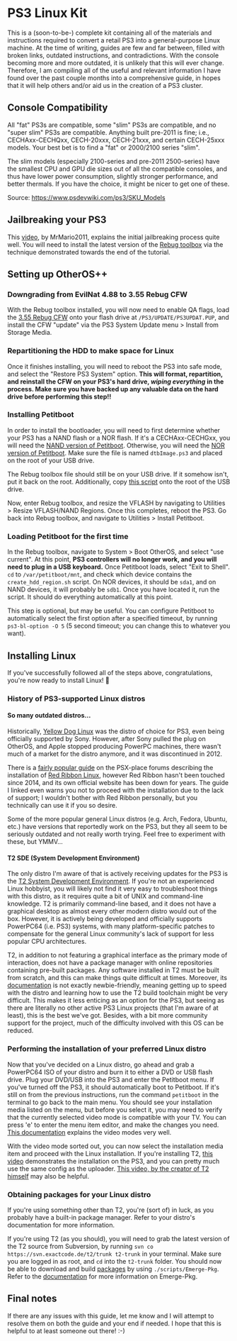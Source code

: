 # PS3 Linux Kit

This is a (soon-to-be-) complete kit containing all of the materials and instructions required to convert a retail PS3 into a general-purpose Linux machine. At the time of writing, guides are few and far between, filled with broken links, outdated instructions, and contradictions. With the console becoming more and more outdated, it is unlikely that this will ever change. Therefore, I am compiling all of the useful and relevant information I have found over the past couple months into a comprehensive guide, in hopes that it will help others and/or aid us in the creation of a PS3 cluster.

## Console Compatibility

All "fat" PS3s are compatible, some "slim" PS3s are compatible, and no "super slim" PS3s are compatible. Anything built pre-2011 is fine; i.e., CECHAxx-CECHQxx, CECH-20xxx, CECH-21xxx, and certain CECH-25xxx models. Your best bet is to find a "fat" or 2000/2100 series "slim". 

The slim models (especially 2100-series and pre-2011 2500-series) have the smallest CPU and GPU die sizes out of all the compatible consoles, and thus have lower power consumption, slightly stronger performance, and better thermals. If you have the choice, it might be nicer to get one of these.

Source: https://www.psdevwiki.com/ps3/SKU_Models

## Jailbreaking your PS3

This [video](https://www.youtube.com/watch?v=QldjWRGH0wA), by MrMario2011, explains the initial jailbreaking process quite well. You will need to install the latest version of the [Rebug toolbox](https://github.com/Joonie86/Rebug-Toolbox/releases) via the technique demonstrated towards the end of the tutorial.

## Setting up OtherOS++

### Downgrading from EvilNat 4.88 to 3.55 Rebug CFW

With the Rebug toolbox installed, you will now need to enable QA flags, load the [3.55 Rebug CFW](http://xanthe.cc/?a=download&file=355_60G_COLDBOOT_PS3UPDAT.PUP) onto your flash drive at `/PS3/UPDATE/PS3UPDAT.PUP`, and install the CFW "update" via the PS3 System Update menu > Install from Storage Media.

### Repartitioning the HDD to make space for Linux

Once it finishes installing, you will need to reboot the PS3 into safe mode, and select the "Restore PS3 System" option. **This will format, repartition, and reinstall the CFW on your PS3's hard drive, *wiping everything* in the process. Make sure you have backed up any valuable data on the hard drive before performing this step!!** 

### Installing Petitboot

In order to install the bootloader, you will need to first determine whether your PS3 has a NAND flash or a NOR flash. If it's a CECHAxx-CECHGxx, you will need the [NAND version of Petitboot](http://xanthe.cc/?a=download&file=dtbImage.ps3.bin.minimal). Otherwise, you will need the [NOR version of Petitboot](http://xanthe.cc/?a=download&file=dtbImage.ps3). Make sure the file is named `dtbImage.ps3` and placed on the root of your USB drive.

The Rebug toolbox file should still be on your USB drive. If it somehow isn't, put it back on the root. Additionally, copy [this script](http://xanthe.cc/?a=download&file=create_hdd_region.sh) onto the root of the USB drive.

Now, enter Rebug toolbox, and resize the VFLASH by navigating to Utilities > Resize VFLASH/NAND Regions. Once this completes, reboot the PS3. Go back into Rebug toolbox, and navigate to Utilities > Install Petitboot.

### Loading Petitboot for the first time

In the Rebug toolbox, navigate to System > Boot OtherOS, and select "use current". At this point, **PS3 controllers will no longer work, and you will need to plug in a USB keyboard.** Once Petitboot loads, select "Exit to Shell". `cd` to `/var/petitboot/mnt`, and check which device contains the `create_hdd_region.sh` script. On NOR devices, it should be `sda1`, and on NAND devices, it will probably be `sdb1`. Once you have located it, run the script. It should do everything automatically at this point.

This step is optional, but may be useful. You can configure Petitboot to automatically select the first option after a specified timeout, by running `ps3-bl-option -O 5` (5 second timeout; you can change this to whatever you want). 

## Installing Linux

If you've successfully followed all of the steps above, congratulations, you're now ready to install Linux! :partying_face: 

### History of PS3-supported Linux distros

#### So many outdated distros...

Historically, [Yellow Dog Linux](https://en.wikipedia.org/wiki/Yellow_Dog_Linux) was the distro of choice for PS3, even being officially supported by Sony. However, after Sony pulled the plug on OtherOS, and Apple stopped producing PowerPC machines, there wasn't much of a market for the distro anymore, and it was discontinued in 2012.

There is a [fairly popular guide](https://www.psx-place.com/threads/tutorial-read-warning-installing-red-ribbon-linux-on-rebug-4-81-2-4-84-2-d-rex.16419/) on the PSX-place forums describing the installation of [Red Ribbon Linux](https://sourceforge.net/p/redribbon/wiki/Home/), however Red Ribbon hasn't been touched since 2014, and its own official website has been down for years. The guide I linked even warns you not to proceed with the installation due to the lack of support; I wouldn't bother with Red Ribbon personally, but you technically can use it if you so desire.

Some of the more popular general Linux distros (e.g. Arch, Fedora, Ubuntu, etc.) have versions that reportedly work on the PS3, but they all seem to be seriously outdated and not really worth trying. Feel free to experiment with these, but YMMV...

#### T2 SDE (System Development Environment)

The only distro I'm aware of that is actively receiving updates for the PS3 is the [T2 System Development Environment](http://t2sde.org). If you're not an experienced Linux hobbyist, you will likely not find it very easy to troubleshoot things with this distro, as it requires quite a bit of UNIX and command-line knowledge. T2 is primarily command-line based, and it does not have a graphical desktop as almost every other modern distro would out of the box. However, it is actively being developed and officially supports PowerPC64 (i.e. PS3) systems, with many platform-specific patches to compensate for the general Linux community's lack of support for less popular CPU architectures. 

T2, in addition to not featuring a graphical interface as the primary mode of interaction, does not have a package manager with online repositories containing pre-built packages. Any software installed in T2 must be built from scratch, and this can make things quite difficult at times. Moreover, its [documentation](http://t2sde.org/documentation/) is not exactly newbie-friendly, meaning getting up to speed with the distro and learning how to use the T2 build toolchain might be very difficult. This makes it less enticing as an option for the PS3, but seeing as there are literally no other active PS3 Linux projects (that I'm aware of at least), this is the best we've got. Besides, with a bit more community support for the project, much of the difficulty involved with this OS can be reduced.

### Performing the installation of your preferred Linux distro

Now that you've decided on a Linux distro, go ahead and grab a PowerPC64 ISO of your distro and burn it to either a DVD or USB flash drive. Plug your DVD/USB into the PS3 and enter the Petitboot menu. If you've turned off the PS3, it should automatically boot to Petitboot. If it's still on from the previous instructions, run the command `petitboot` in the terminal to go back to the main menu. You should see your installation media listed on the menu, but before you select it, you may need to verify that the currently selected video mode is compatible with your TV. You can press 'e' to enter the menu item editor, and make the changes you need. [This documentation](https://manpages.debian.org/wheezy/ps3-utils/ps3-video-mode.8.en.html) explains the video modes very well.

With the video mode sorted out, you can now select the installation media item and proceed with the Linux installation. If you're installing T2, [this video](https://www.youtube.com/watch?v=-Mk8Wgp9UOs) demonstrates the installation on the PS3, and you can pretty much use the same config as the uploader. [This video, by the creator of T2 himself](https://www.youtube.com/watch?v=dQee4IDoUow) may also be helpful. 

### Obtaining packages for your Linux distro

If you're using something other than T2, you're (sort of) in luck, as you probably have a built-in package manager. Refer to your distro's documentation for more information.

If you're using T2 (as you should), you will need to grab the latest version of the T2 source from Subversion, by running `svn co https://svn.exactcode.de/t2/trunk t2-trunk` in your terminal. Make sure you are logged in as root, and `cd` into the `t2-trunk` folder. You should now be able to download and build [packages](http://t2sde.org/packages) by using `./scripts/Emerge-Pkg`. Refer to the [documentation](https://t2sde.org/handbook/html/t2.build.package.single.html) for more information on Emerge-Pkg. 

## Final notes

If there are any issues with this guide, let me know and I will attempt to resolve them on both the guide and your end if needed. I hope that this is helpful to at least someone out there! :-)

